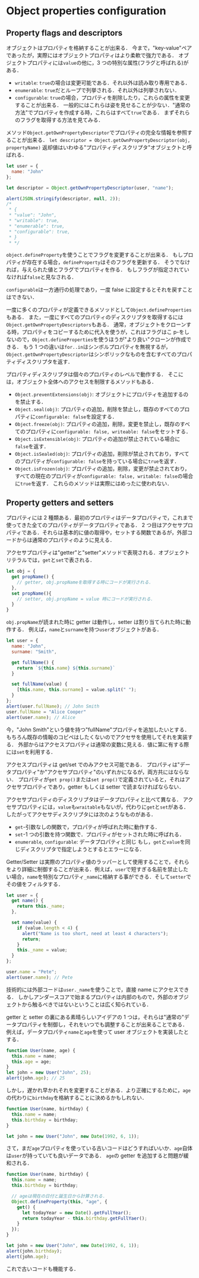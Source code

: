 # Object properties configuration

## Property flags and descriptors

オブジェクトはプロパティを格納することが出来る．
今まで，"key-value"ペアであったが，実際にはオブジェクトプロパティはより柔軟で強力である．
オブジェクトプロパティには`value`の他に，3 つの特別な属性(フラグと呼ばれる)がある．

- `writable`: `true`の場合は変更可能である．それ以外は読み取り専用である．
- `enumerable`: `true`だとループで列挙される．それ以外は列挙されない．
- `configurable`: `true`の場合，プロパティを削除したり，これらの属性を変更することが出来る．
  一般的にはこれらは姿を見せることが少ない．"通常の方法"でプロパティを作成する時，これらはすべて`true`である．
  まずそれらのフラグを取得する方法を見てみる．

メソッド`Object.getOwnPropertyDescriptor`でプロパティの完全な情報を参照することが出来る．
`let descriptor = Object.getOwnPropertyDescriptor(obj, propertyName)`
返却値はいわゆる"プロパティディスクリプタ"オブジェクトと呼ばれる．

```javascript
let user = {
  name: "John"
};

let descriptor = Object.getOwnPropertyDescriptor(user, "name");

alert(JSON.stringify(descriptor, null, 2));
/*
 * {
 * "value": "John",
 * "writable": true,
 * "enumerable": true,
 * "configurable": true,
 * }
 * */
```

`object.defineProperty`を使うことでフラグを変更することが出来る．
もしプロパティが存在する場合，`defineProperty`はそのフラグを更新する．
そうでなければ，与えられた値とフラグでプロパティを作る．
もしフラグが指定されていなければ`false`と見なされる．

`configurable`は一方通行の処理であり，一度 false に設定するとそれを戻すことはできない．

一度に多くのプロパティが定義できるメソッドとして`Object.defineProperties`もある．
また，一度にすべてのプロパティのディスクリプタを取得するには`Object.getOwnPropertyDescriptors`もある．
通常，オブジェクトをクローンする時，プロパティをコピーするために代入を使うが，これはフラグはこ p-をしないので，`Object.defineProperties`を使うほうが"より良い"クローンが作成できる．
もう 1 つの違いは`for..in`はシンボルプロパティを無視するが，`Object.getOwnPropertyDescriptor`はシンボリックなものを含むすべてのプロパティディスクリプタを返す．

プロパティディスクリプタは個々のプロパティのレベルで動作する．
そこには，オブジェクト全体へのアクセスを制限するメソッドもある．

- `Object.preventExtensions(obj)`: オブジェクトにプロパティを追加するのを禁止する．
- `Object.seal(obj)`: プロパティの追加，削除を禁止し，既存のすべてのプロパティに`configurable: false`を設定する．
- `Object.freeze(obj)`: プロパティの追加，削除，変更を禁止し，既存のすべてのプロパティに`configurable: false, writeable: false`をセットする．
- `Object.isExtensible(obj)`: プロパティの追加が禁止されている場合に`false`を返す．
- `Object.isSealed(obj)`: プロパティの追加，削除が禁止されており，すべてのプロパティが`configurable: false`を持っている場合に`true`を返す．
- `Object.isFrozen(obj)`: プロパティの追加，削除，変更が禁止されており，すべての現在のプロパティが`configurable: false, writable: false`の場合に`true`を返す．
  これらのメソッドは実際にはめったに使われない．

## Property getters and setters

プロパティには 2 種類ある．最初のプロパティはデータプロパティで，これまで使ってきた全てのプロパティがデータプロパティである．
2 つ目はアクセサプロパティである．それらは基本的に値の取得や，セットする関数であるが，外部コードからは通常のプロパティのように見える．

アクセサプロパティは"getter"と"setter"メソッドで表現される．オブジェクトリテラルでは，`get`と`set`で表される．

```javascript
let obj = {
  get propName() {
    // getter, obj.propNameを取得する時にコードが実行される．
  },
  set propName(){
    // setter, obj.propName = value 時にコードが実行される．
  }
}
```

`obj.propName`が読まれた時に getter は動作し，setter は割り当てられた時に動作する．
例えば，`name`と`surname`を持つ`user`オブジェクトがある．

```javascript
let user = {
  name: "John",
  surname: "Smith",

  get fullName() {
    return `${this.name} ${this.surname}`
  }

  set fullName(value) {
    [this.name, this.surname] = value.split(" ");
  }
};
alert(user.fullName); // John Smith
user.fullName = "Alice Cooper"
alert(user.name); // Alice
```

今，"John Smith"という値を持つ"fullName"プロパティを追加したいとする．もちろん既存の情報のコピペはしたくないのでアクセサを使用してそれを実装する．
外部からはアクセスプロパティは通常の変数に見える．値に第に有する際には`set`を利用する．

アクセスプロパティは get/set でのみアクセス可能である．
プロパティは"データプロパティ"か"アクセサプロパティ"のいずれかになるが，両方共にはならない．
プロパティが`get prop()`または`set prop()`で定義されていると，それはアクセサプロパティであり，getter もしくは setter で読まなければならない．

アクセサプロパティのディスクリプタはデータプロパティと比べて異なる．
アクセサプロパティには，`value`も`wraitable`もないが，代わりに`get`と`set`がある．
したがってアクセサディスクリプタには次のようなものがある．

- `get`-引数なしの関数で，プロパティが呼ばれた時に動作する．
- `set`-1 つの引数を持つ関数で．プロパティがセットされた時に呼ばれる．
- `enumerable`, `configurable`: データプロパティと同じ
  もし，`get`と`value`を同じディスクリプタで指定しようとするとエラーになる．

Getter/Setter は実際のプロパティ値のラッパーとして使用することで，それらをより詳細に制御することが出来る．例えば，`user`で短すぎる名前を禁止したい場合，`name`を特別なプロパティ`_name`に格納する事ができる．そして`setter`でその値をフィルタする．

```javascript
let user = {
  get name() {
    return this._name;
  },

  set name(value) {
    if (value.length < 4) {
      alert("Name is too short, need at least 4 characters");
      return;
    }
    this._name = value;
  }
};

user.name = "Pete";
alert(user.name); // Pete
```

技術的には外部コードは`user._name`を使うことで，直接 name にアクセスできる．
しかしアンダースコアで始まるプロパティは内部のもので，外部のオブジェクトから触るべきではないということは広く知られている．

getter と setter の裏にある素晴らしいアイデアの 1 つは，それらは"通常の"データプロパティを制御し，それをいつでも調整することが出来ることである．
例えば，データプロパティ`name`と`age`を使って user オブジェクトを実装したとする．

```javascript
function User(name, age) {
  this.name = name;
  this.age = age;
}
let john = new User("John", 25);
alert(john.age); // 25
```

しかし，遅かれ早かれそれを変更することがある．より正確にするために，`age`の代わりに`birthday`を格納することに決めるかもしれない．

```javascript
function User(name, birthday) {
  this.name = name;
  this.birthday = birthday;
}

let john = new User("John", new Date(1992, 6, 1));
```

さて，まだ`age`プロパティを使っている古いコードはどうすればいいか．`age`自体は`user`が持っていても良いデータである．
`age`の getter を追加すると問題が緩和される．

```javascript
function User(name, birthday) {
  this.name = name;
  this.birthday = birthday;

  // ageは現在の日付と誕生日から計算される．
  Object.defineProperty(this, "age", {
    get() {
      let todayYear = new Date().getFullYear();
      return todayYear - this.birthday.getFullYaer();
    }
  });
}

let john = new User("John", new Date(1992, 6, 1));
alert(john.birthday);
alert(john.age);
```

これで古いコードも機能する．
